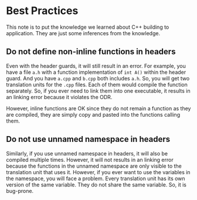 # Best Practices

This note is to put the knowledge we learned about C++ building to application.
They are just some inferences from the knowledge.

## Do not define non-inline functions in headers

Even with the header guards, it will still result in an error.
For example, you have a file `a.h` with a function implementation of `int A()` within the header guard.
And you have `a.cpp` and `b.cpp` both includes `a.h`.
So, you will get two translation units for the `.cpp` files.
Each of them would compile the function separately.
So, if you ever need to link them into one executable, it results in an linking
error because it violates the ODR.

However, inline functions are OK since they do not remain a function as they
are compiled, they are simply copy and pasted into the functions calling them.

## Do not use unnamed namespace in headers

Similarly, if you use unnamed namespace in headers, it will also be compiled multiple times.
However, it will not results in an linking error because the functions in the
unnamed namespace are only visible to the translation unit that uses it.
However, if you ever want to use the variables in the namespace, you will face a problem.
Every translation unit has its own version of the same variable. They do not share the same variable.
So, it is bug-prone.
